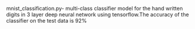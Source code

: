 mnist_classification.py-  multi-class classifier model for the hand written digits in 3 layer deep neural network using tensorflow.The accuracy of the classifier on the test data is 92%
